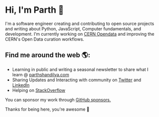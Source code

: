 # Hi, I'm Parth 👋 

I'm a software engineer creating and contributing to open source projects and writing about Python, JavaScript, Computer fundamentals, and development.
I’m currently working on [CERN Opendata](https://github.com/cernopendata) and improving the CERN's Open Data curation workflows.

## Find me around the web 🌎:

- Learning in public and writing a seasonal newsletter to share what I learn @ [parthshandilya.com](https://www.parthshandilya.com/blog/)
- Sharing Updates and Interacting with community on [Twitter](https://twitter.com/ParthS0007) and [LinkedIn](https://www.linkedin.com/in/parths007/)
- Helping on [StackOverflow](https://stackoverflow.com/users/7994074/parths007?tab=profile)

You can sponsor my work through [GitHub sponsors.](https://github.com/sponsors/ParthS007)

Thanks for being here, you're awesome 🙌
